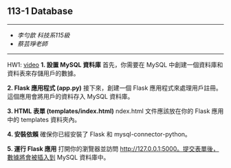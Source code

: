 ## 113-1 Database
* * *
* *李勻歆 科技系115級*
* *蔡芸琤老師*
* * *
HW1: [video](https://youtu.be/Xrt6tGmi7aM)
**1. 設置 MySQL 資料庫**
首先，你需要在 MySQL 中創建一個資料庫和資料表來存儲用戶的數據。

**2. Flask 應用程式 (app.py)**
接下來，創建一個 Flask 應用程式來處理用戶註冊。這個應用會將用戶的資料存入 MySQL 資料庫。

**3. HTML 表單 (templates/index.html)**
ndex.html 文件應該放在你的 Flask 應用中的 templates 資料夾內。

**4. 安裝依賴**
確保你已經安裝了 Flask 和 mysql-connector-python。

**5. 運行 Flask 應用**
打開你的瀏覽器並訪問 http://127.0.0.1:5000。提交表單後，數據將會被插入到 MySQL 資料庫中。
